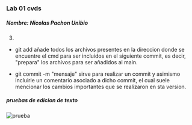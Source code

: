 ### Lab 01 cvds

##### **Nombre:** Nicolas Pachon Unibio

3. 

- git add añade todos los archivos presentes en la direccion donde se encuentre el cmd para ser incluidos en el siguiente commit, es decir, "prepara" los archivos para ser añadidos al main.

- git  commit -m "mensaje" sirve para realizar un commit y asimismo incluirle un comentario asociado a dicho commit, el cual suele mencionar los cambios importantes que se realizaron en sta version.

##### pruebas de edicion de texto

![prueba](C:\Users\nicolas.pachon-u\Desktop\lab01cvds\CVDSLAB01\prueba1.png)

